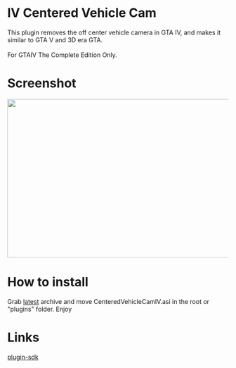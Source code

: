 # IV Centered Vehicle Cam
This plugin removes the off center vehicle camera in GTA IV, and makes it similar to GTA V and 3D era GTA.\
\
For GTAIV The Complete Edition Only.

# Screenshot
<p align="center">
<img src="https://i.imgur.com/nNde5mj.png" width="640" height="360">
</p>

# How to install
Grab [latest](https://github.com/gennariarmando/iv-centered-vehicle-cam/releases) archive and move CenteredVehicleCamIV.asi in the root or "plugins" folder.
Enjoy

# Links
[plugin-sdk](https://github.com/DK22Pac/plugin-sdk)
